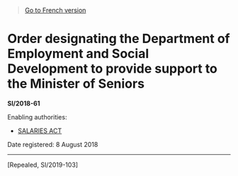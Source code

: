 > [Go to French version](/fr/Règlements/Textes%20réglementaires/2018/61.md)

# Order designating the Department of Employment and Social Development to provide support to the Minister of Seniors

**SI/2018-61**

Enabling authorities: 
- [SALARIES ACT](/en/Acts/Revised%20Statutes%20of%20Canada/S/S-3.md)

Date registered: 8 August 2018

----------


[Repealed, SI/2019-103]

